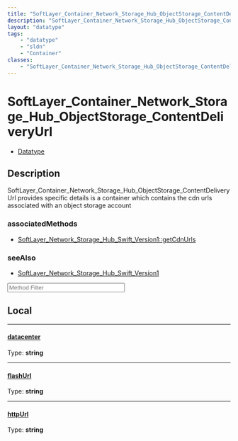 ```yaml
---
title: "SoftLayer_Container_Network_Storage_Hub_ObjectStorage_ContentDeliveryUrl"
description: "SoftLayer_Container_Network_Storage_Hub_ObjectStorage_ContentDeliveryUrl provides specific details is a container which... "
layout: "datatype"
tags:
    - "datatype"
    - "sldn"
    - "Container"
classes:
    - "SoftLayer_Container_Network_Storage_Hub_ObjectStorage_ContentDeliveryUrl"
---
```


# SoftLayer_Container_Network_Storage_Hub_ObjectStorage_ContentDeliveryUrl
<div id='service-datatype'>
    <ul id='sldn-reference-tabs'>
        <li id='datatype'> <a href='/reference/datatypes/SoftLayer_Container_Network_Storage_Hub_ObjectStorage_ContentDeliveryUrl' >Datatype</a></li>
    </ul>
</div>

## Description 
SoftLayer_Container_Network_Storage_Hub_ObjectStorage_ContentDeliveryUrl provides specific details is a container which contains the cdn urls associated with an object storage account 


### associatedMethods

*  [SoftLayer_Network_Storage_Hub_Swift_Version1::getCdnUrls](/reference/services/SoftLayer_Network_Storage_Hub_Swift_Version1/getCdnUrls )



### seeAlso

* [SoftLayer_Network_Storage_Hub_Swift_Version1](/reference/datatypes/SoftLayer_Network_Storage_Hub_Swift_Version1 )




<!-- Service Filer BEGIN -->
<div class="view-filters">
        <div class="clearfix">
            <div class="search-input-box">
                <input placeholder="Method Filter" onkeyup="titleSearch(inputId='prop-input', divId='properties', elementClass='prop-row')" 
                    type="text" id="prop-input" value="" size="30" maxlength="128" class="form-text">
            </div>
        </div>
</div>
<!-- Service Filer END -->

<div id="properties" class="content">
<div id="localProperties" class="prop-content" >

## Local
-----
[datacenter]: #datacenter
#### [datacenter]
  
<span class="type-label">Type: </span>**string**

-----
[flashUrl]: #flashurl
#### [flashUrl]
  
<span class="type-label">Type: </span>**string**

-----
[httpUrl]: #httpurl
#### [httpUrl]
  
<span class="type-label">Type: </span>**string**

</div>
<!-- LOCAL PROPERTY END -->

</div>


